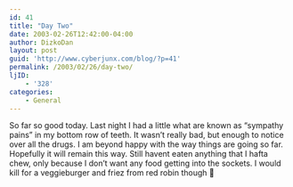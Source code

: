 ```yaml
---
id: 41
title: "Day Two"
date: 2003-02-26T12:42:00-04:00
author: DizkoDan
layout: post
guid: 'http://www.cyberjunx.com/blog/?p=41'
permalink: /2003/02/26/day-two/
ljID:
    - '328'
categories:
    - General
---
```


So far so good today. Last night I had a little what are known as “sympathy pains” in my bottom row of teeth. It wasn’t really bad, but enough to notice over all the drugs. I am beyond happy with the way things are going so far. Hopefully it will remain this way. Still havent eaten anything that I hafta chew, only because I don’t want any food getting into the sockets. I would kill for a veggieburger and friez from red robin though 🙂